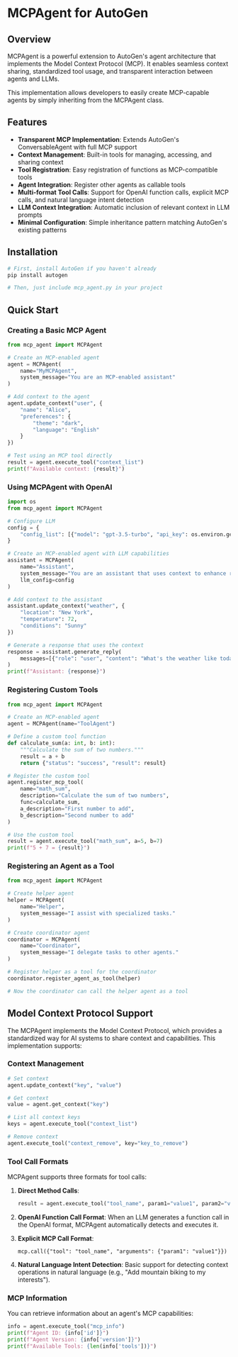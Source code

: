 # MCPAgent for AutoGen

## Overview

MCPAgent is a powerful extension to AutoGen's agent architecture that implements the Model Context Protocol (MCP). It enables seamless context sharing, standardized tool usage, and transparent interaction between agents and LLMs.

This implementation allows developers to easily create MCP-capable agents by simply inheriting from the MCPAgent class.

## Features

- **Transparent MCP Implementation**: Extends AutoGen's ConversableAgent with full MCP support
- **Context Management**: Built-in tools for managing, accessing, and sharing context
- **Tool Registration**: Easy registration of functions as MCP-compatible tools
- **Agent Integration**: Register other agents as callable tools
- **Multi-format Tool Calls**: Support for OpenAI function calls, explicit MCP calls, and natural language intent detection
- **LLM Context Integration**: Automatic inclusion of relevant context in LLM prompts
- **Minimal Configuration**: Simple inheritance pattern matching AutoGen's existing patterns

## Installation

```bash
# First, install AutoGen if you haven't already
pip install autogen

# Then, just include mcp_agent.py in your project
```

## Quick Start

### Creating a Basic MCP Agent

```python
from mcp_agent import MCPAgent

# Create an MCP-enabled agent
agent = MCPAgent(
    name="MyMCPAgent",
    system_message="You are an MCP-enabled assistant"
)

# Add context to the agent
agent.update_context("user", {
    "name": "Alice",
    "preferences": {
        "theme": "dark",
        "language": "English"
    }
})

# Test using an MCP tool directly
result = agent.execute_tool("context_list")
print(f"Available context: {result}")
```

### Using MCPAgent with OpenAI

```python
import os
from mcp_agent import MCPAgent

# Configure LLM
config = {
    "config_list": [{"model": "gpt-3.5-turbo", "api_key": os.environ.get("OPENAI_API_KEY")}],
}

# Create an MCP-enabled agent with LLM capabilities
assistant = MCPAgent(
    name="Assistant",
    system_message="You are an assistant that uses context to enhance responses.",
    llm_config=config
)

# Add context to the assistant
assistant.update_context("weather", {
    "location": "New York",
    "temperature": 72,
    "conditions": "Sunny"
})

# Generate a response that uses the context
response = assistant.generate_reply(
    messages=[{"role": "user", "content": "What's the weather like today?"}]
)
print(f"Assistant: {response}")
```

### Registering Custom Tools

```python
from mcp_agent import MCPAgent

# Create an MCP-enabled agent
agent = MCPAgent(name="ToolAgent")

# Define a custom tool function
def calculate_sum(a: int, b: int):
    """Calculate the sum of two numbers."""
    result = a + b
    return {"status": "success", "result": result}

# Register the custom tool
agent.register_mcp_tool(
    name="math_sum",
    description="Calculate the sum of two numbers",
    func=calculate_sum,
    a_description="First number to add",
    b_description="Second number to add"
)

# Use the custom tool
result = agent.execute_tool("math_sum", a=5, b=7)
print(f"5 + 7 = {result}")
```

### Registering an Agent as a Tool

```python
from mcp_agent import MCPAgent

# Create helper agent
helper = MCPAgent(
    name="Helper",
    system_message="I assist with specialized tasks."
)

# Create coordinator agent
coordinator = MCPAgent(
    name="Coordinator",
    system_message="I delegate tasks to other agents."
)

# Register helper as a tool for the coordinator
coordinator.register_agent_as_tool(helper)

# Now the coordinator can call the helper agent as a tool
```

## Model Context Protocol Support

The MCPAgent implements the Model Context Protocol, which provides a standardized way for AI systems to share context and capabilities. This implementation supports:

### Context Management

```python
# Set context
agent.update_context("key", "value")

# Get context
value = agent.get_context("key")

# List all context keys
keys = agent.execute_tool("context_list")

# Remove context
agent.execute_tool("context_remove", key="key_to_remove")
```

### Tool Call Formats

MCPAgent supports three formats for tool calls:

1. **Direct Method Calls**:
   ```python
   result = agent.execute_tool("tool_name", param1="value1", param2="value2")
   ```

2. **OpenAI Function Call Format**:
   When an LLM generates a function call in the OpenAI format, MCPAgent automatically detects and executes it.

3. **Explicit MCP Call Format**:
   ```
   mcp.call({"tool": "tool_name", "arguments": {"param1": "value1"}})
   ```

4. **Natural Language Intent Detection**:
   Basic support for detecting context operations in natural language (e.g., "Add mountain biking to my interests").

### MCP Information

You can retrieve information about an agent's MCP capabilities:

```python
info = agent.execute_tool("mcp_info")
print(f"Agent ID: {info['id']}")
print(f"Agent Version: {info['version']}")
print(f"Available Tools: {len(info['tools'])}")
```

